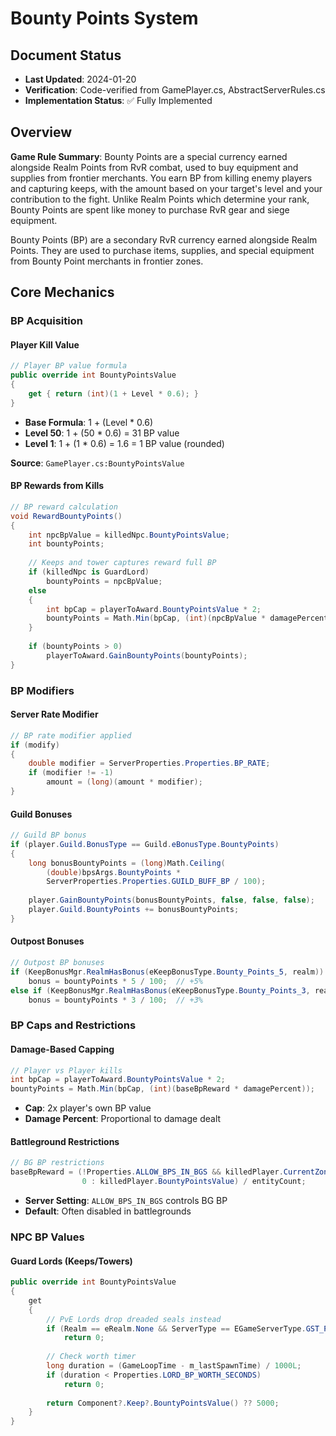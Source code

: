 # Bounty Points System

## Document Status
- **Last Updated**: 2024-01-20
- **Verification**: Code-verified from GamePlayer.cs, AbstractServerRules.cs
- **Implementation Status**: ✅ Fully Implemented

## Overview

**Game Rule Summary**: Bounty Points are a special currency earned alongside Realm Points from RvR combat, used to buy equipment and supplies from frontier merchants. You earn BP from killing enemy players and capturing keeps, with the amount based on your target's level and your contribution to the fight. Unlike Realm Points which determine your rank, Bounty Points are spent like money to purchase RvR gear and siege equipment.

Bounty Points (BP) are a secondary RvR currency earned alongside Realm Points. They are used to purchase items, supplies, and special equipment from Bounty Point merchants in frontier zones.

## Core Mechanics

### BP Acquisition

#### Player Kill Value
```csharp
// Player BP value formula
public override int BountyPointsValue
{
    get { return (int)(1 + Level * 0.6); }
}
```
- **Base Formula**: 1 + (Level * 0.6)
- **Level 50**: 1 + (50 * 0.6) = 31 BP value
- **Level 1**: 1 + (1 * 0.6) = 1.6 = 1 BP value (rounded)

**Source**: `GamePlayer.cs:BountyPointsValue`

#### BP Rewards from Kills
```csharp
// BP reward calculation
void RewardBountyPoints()
{
    int npcBpValue = killedNpc.BountyPointsValue;
    int bountyPoints;
    
    // Keeps and tower captures reward full BP
    if (killedNpc is GuardLord)
        bountyPoints = npcBpValue;
    else
    {
        int bpCap = playerToAward.BountyPointsValue * 2;
        bountyPoints = Math.Min(bpCap, (int)(npcBpValue * damagePercent));
    }
    
    if (bountyPoints > 0)
        playerToAward.GainBountyPoints(bountyPoints);
}
```

### BP Modifiers

#### Server Rate Modifier
```csharp
// BP rate modifier applied
if (modify)
{
    double modifier = ServerProperties.Properties.BP_RATE;
    if (modifier != -1)
        amount = (long)(amount * modifier);
}
```

#### Guild Bonuses
```csharp
// Guild BP bonus
if (player.Guild.BonusType == Guild.eBonusType.BountyPoints)
{
    long bonusBountyPoints = (long)Math.Ceiling(
        (double)bpsArgs.BountyPoints * 
        ServerProperties.Properties.GUILD_BUFF_BP / 100);
    
    player.GainBountyPoints(bonusBountyPoints, false, false, false);
    player.Guild.BountyPoints += bonusBountyPoints;
}
```

#### Outpost Bonuses
```csharp
// Outpost BP bonuses
if (KeepBonusMgr.RealmHasBonus(eKeepBonusType.Bounty_Points_5, realm))
    bonus = bountyPoints * 5 / 100;  // +5%
else if (KeepBonusMgr.RealmHasBonus(eKeepBonusType.Bounty_Points_3, realm))
    bonus = bountyPoints * 3 / 100;  // +3%
```

### BP Caps and Restrictions

#### Damage-Based Capping
```csharp
// Player vs Player kills
int bpCap = playerToAward.BountyPointsValue * 2;
bountyPoints = Math.Min(bpCap, (int)(baseBpReward * damagePercent));
```
- **Cap**: 2x player's own BP value
- **Damage Percent**: Proportional to damage dealt

#### Battleground Restrictions
```csharp
// BG BP restrictions
baseBpReward = (!Properties.ALLOW_BPS_IN_BGS && killedPlayer.CurrentZone.IsBG ? 
                0 : killedPlayer.BountyPointsValue) / entityCount;
```
- **Server Setting**: `ALLOW_BPS_IN_BGS` controls BG BP
- **Default**: Often disabled in battlegrounds

### NPC BP Values

#### Guard Lords (Keeps/Towers)
```csharp
public override int BountyPointsValue
{
    get
    {
        // PvE Lords drop dreaded seals instead
        if (Realm == eRealm.None && ServerType == EGameServerType.GST_PvE)
            return 0;
            
        // Check worth timer
        long duration = (GameLoopTime - m_lastSpawnTime) / 1000L;
        if (duration < Properties.LORD_BP_WORTH_SECONDS)
            return 0;
            
        return Component?.Keep?.BountyPointsValue() ?? 5000;
    }
}
```